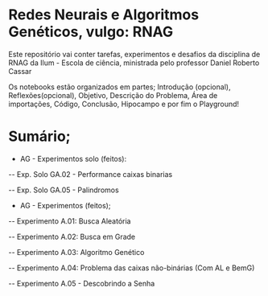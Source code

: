 # Redes Neurais e Algoritmos Genéticos, vulgo: RNAG

Este repositório vai conter tarefas, experimentos e desafios da disciplina de RNAG da Ilum - Escola de ciência, ministrada pelo professor Daniel Roberto Cassar
 
Os notebooks estão organizados em partes; Introdução (opcional), Reflexões(opcional), Objetivo, Descrição do Problema, Área de importações, Código, Conclusão, Hipocampo e por fim o Playground!

# Sumário;

- AG - Experimentos solo (feitos):

-- Exp. Solo GA.02 - Performance caixas binarias

-- Exp. Solo GA.05 - Palindromos

- AG - Experimentos (feitos);

-- Experimento A.01: Busca Aleatória

-- Experimento A.02: Busca em Grade

-- Experimento A.03: Algoritmo Genético

-- Experimento A.04: Problema das caixas não-binárias (Com AL e BemG)

-- Experimento A.05 - Descobrindo a Senha
